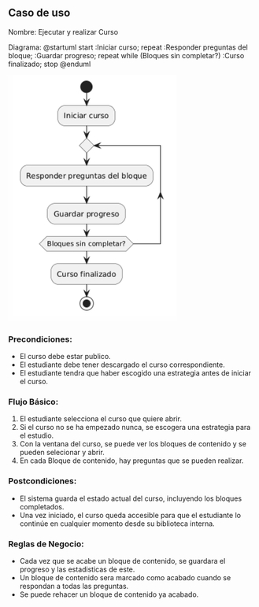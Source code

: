 ﻿## Caso de uso
Nombre: Ejecutar y realizar Curso

Diagrama:
@startuml
start
:Iniciar curso;
repeat
  :Responder preguntas del bloque;
  :Guardar progreso;
repeat while (Bloques sin completar?)
:Curso finalizado;
stop
@enduml

![alt text](image-5.png)

### Precondiciones:
- El curso debe estar publico.
- El estudiante debe tener descargado el curso correspondiente.
- El estudiante tendra que haber escogido una estrategia antes de iniciar el curso.

### Flujo Básico:
1. El estudiante selecciona el curso que quiere abrir.
2. Si el curso no se ha empezado nunca, se escogera una estrategia para el estudio.
3. Con la ventana del curso, se puede ver los bloques de contenido y se pueden selecionar y abrir.
4. En cada Bloque de contenido, hay preguntas que se pueden realizar.

### Postcondiciones:
- El sistema guarda el estado actual del curso, incluyendo los bloques completados.
- Una vez iniciado, el curso queda accesible para que el estudiante lo continúe en cualquier momento desde su biblioteca interna.

### Reglas de Negocio:
- Cada vez que se acabe un bloque de contenido, se guardara el progreso y las estadisticas de este.
- Un bloque de contenido sera marcado como acabado cuando se respondan a todas las preguntas.
- Se puede rehacer un bloque de contenido ya acabado.


